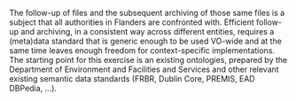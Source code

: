The follow-up of files and the subsequent archiving of those same files is a subject that all authorities in Flanders are confronted with. Efficient follow-up and archiving, in a consistent way across different entities,
requires a (meta)data standard that is generic enough to be used VO-wide and at the same time leaves enough freedom for context-specific implementations. The starting point for this exercise is an existing
ontologies, prepared by the Department of Environment and Facilities and Services and other relevant existing semantic data standards (FRBR, Dublin Core, PREMIS, EAD DBPedia, ...).